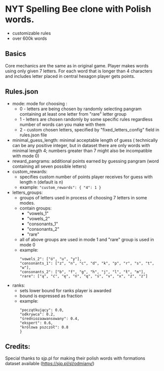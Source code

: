 # NYT Spelling Bee clone with Polish words.

* customizable rules
* over 600k words

## Basics

Core mechanics are the same as in original game. Player makes words using only given 7 letters. For each word that is
longer than 4 characters and includes letter placed in central hexagon player gets points.

## Rules.json

* mode: mode for choosing :
    * 0 - letters are being chosen by randomly selecting pangram containing at least one letter from "rare" letter group
    * 1 - letters are chosen randomly by some specific rules regardless number of words can you make with them
    * 2 - custom chosen letters, specified by "fixed_letters_config" field in rules.json file
* minimal_guess_length: minimal acceptable length of guess ( technically can be any positive integer, but in dataset
  there are only words with minimal length 4; numbers greater than 7 might also be incompatible with mode 0)
* reward_pangrams: additional points earned by guessing pangram (word containing all seven possible letters)
* custom_rewards:
    * specifies custom number of points player receives for guess with length n (default is n)
    * example: ```"custom_rewards": {
      "4": 1 }```
* letters_groups:
    * groups of letters used in process of choosing 7 letters in some modes.
    * contain groups:
        * "vowels_1"
        * "vowels_2"
        * "consonants_1"
        * "consonants_2"
        * "rare"
    * all of above groups are used in mode 1 and "rare" group is used in mode 0
    * example:
      ```"vowels_1": ["a", "e", "i", "o"],
      "vowels_2": ["ó", "u", "y"],  
      "consonants_1": ["z", "n", "c", "d", "k", "p", "r", "s", "t", "w"],
      "consonants_2": ["b", "f", "g", "h", "j", "l", "ł", "m"],
      "rare": ["ą", "ć", "ę", "ń", "q", "ś", "v", "x", "ź", "ż"]
      ```
* ranks:
    * sets lower bound for ranks player is awarded
    * bound is expressed as fraction
    * example:
        ```"ranks": {
        "początkujący": 0.0,
        "odkrywca": 0.2,
        "średniozaawansowany": 0.4,
        "ekspert": 0.6,
        "królowa pszczół": 0.8
      }
      ```

## Credits:

Special thanks to sjp.pl for making their polish words with formations dataset available (https://sjp.pl/sl/odmiany/)